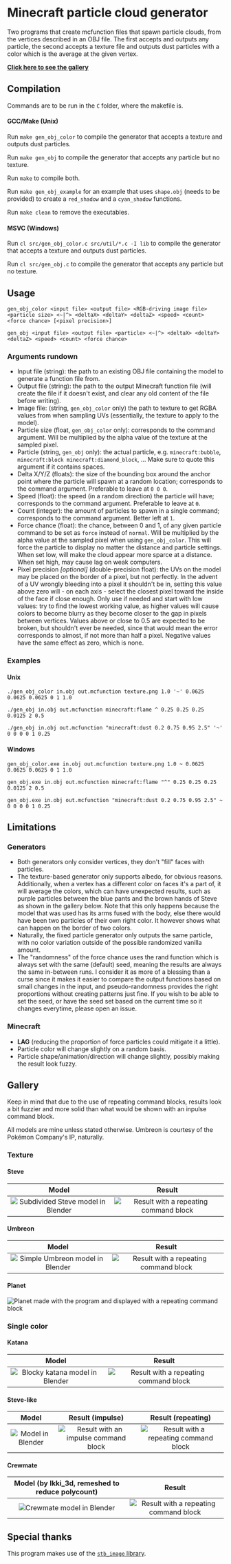 # Minecraft particle cloud generator

Two programs that create mcfunction files that spawn particle clouds, from the vertices described in an OBJ file. The first accepts and outputs any particle, the second accepts a texture file and outputs dust particles with a color which is the average at the given vertex.

[**Click here to see the gallery**](#gallery)

## Compilation

Commands are to be run in the `C` folder, where the makefile is.

#### GCC/Make (Unix)

Run `make gen_obj_color` to compile the generator that accepts a texture and outputs dust particles.

Run `make gen_obj` to compile the generator that accepts any particle but no texture.

Run `make` to compile both.

Run `make gen_obj_example` for an example that uses `shape.obj` (needs to be provided) to create a `red_shadow` and a `cyan_shadow` functions.

Run `make clean` to remove the executables.

#### MSVC (Windows)

Run `cl src/gen_obj_color.c src/util/*.c -I lib` to compile the generator that accepts a texture and outputs dust particles.

Run `cl src/gen_obj.c` to compile the generator that accepts any particle but no texture.

## Usage

`gen_obj_color <input file> <output file> <RGB-driving image file> <particle size> <~|^> <deltaX> <deltaY> <deltaZ> <speed> <count> <force chance> [<pixel precision>]`

`gen_obj <input file> <output file> <particle> <~|^> <deltaX> <deltaY> <deltaZ> <speed> <count> <force chance>`

### Arguments rundown

* Input file (string): the path to an existing OBJ file containing the model to generate a function file from.
* Output file (string): the path to the output Minecraft function file (will create the file if it doesn't exist, and clear any old content of the file before writing).
* Image file: (string, `gen_obj_color` only) the path to texture to get RGBA values from when sampling UVs (essentially, the texture to apply to the model).
* Particle size (float, `gen_obj_color` only): corresponds to the command argument. Will be multiplied by the alpha value of the texture at the sampled pixel.
* Particle (string, `gen_obj` only): the actual particle, e.g. `minecraft:bubble`, `minecraft:block minecraft:diamond_block`, ... Make sure to quote this argument if it contains spaces.
* Delta X/Y/Z (floats): the size of the bounding box around the anchor point where the particle will spawn at a random location; corresponds to the command argument. Preferable to leave at `0 0 0`.
* Speed (float): the speed (in a random direction) the particle will have; corresponds to the command argument. Preferable to leave at `0`.
* Count (integer): the amount of particles to spawn in a single command; corresponds to the command argument. Better left at `1`.
* Force chance (float): the chance, between 0 and 1, of any given particle command to be set as `force` instead of `normal`. Will be multiplied by the alpha value at the sampled pixel when using `gen_obj_color`. This will force the particle to display no matter the distance and particle settings. When set low, will make the cloud appear more sparce at a distance. When set high, may cause lag on weak computers.
* Pixel precision *[optional]* (double-precision float): the UVs on the model may be placed on the border of a pixel, but not perfectly. In the advent of a UV wrongly bleeding into a pixel it shouldn't be in, setting this value above zero will - on each axis - select the closest pixel toward the inside of the face if close enough. Only use if needed and start with low values: try to find the lowest working value, as higher values will cause colors to become blurry as they become closer to the gap in pixels between vertices. Values above or close to 0.5 are expected to be broken, but shouldn't ever be needed, since that would mean the error corresponds to almost, if not more than half a pixel. Negative values have the same effect as zero, which is none.

### Examples

#### Unix

`./gen_obj_color in.obj out.mcfunction texture.png 1.0 '~' 0.0625 0.0625 0.0625 0 1 1.0`

`./gen_obj in.obj out.mcfunction minecraft:flame ^ 0.25 0.25 0.25 0.0125 2 0.5`

`./gen_obj in.obj out.mcfunction "minecraft:dust 0.2 0.75 0.95 2.5" '~' 0 0 0 0 1 0.25`

#### Windows

`gen_obj_color.exe in.obj out.mcfunction texture.png 1.0 ~ 0.0625 0.0625 0.0625 0 1 1.0`

`gen_obj.exe in.obj out.mcfunction minecraft:flame "^" 0.25 0.25 0.25 0.0125 2 0.5`

`gen_obj.exe in.obj out.mcfunction "minecraft:dust 0.2 0.75 0.95 2.5" ~ 0 0 0 0 1 0.25`

## Limitations

### Generators

* Both generators only consider vertices, they don't "fill" faces with particles.
* The texture-based generator only supports albedo, for obvious reasons. Additionally, when a vertex has a different color on faces it's a part of, it will average the colors, which can have unexpected results, such as purple particles between the blue pants and the brown hands of Steve as shown in the gallery below. Note that this only happens because the model that was used has its arms fused with the body, else there would have been two particles of their own right color. It however shows what can happen on the border of two colors.
* Naturally, the fixed particle generator only outputs the same particle, with no color variation outside of the possible randomized vanilla amount.
* The "randomness" of the force chance uses the rand function which is always set with the same (default) seed, meaning the results are always the same in-between runs. I consider it as more of a blessing than a curse since it makes it easier to compare the output functions based on small changes in the input, and pseudo-randomness provides the right proportions without creating patterns just fine. If you wish to be able to set the seed, or have the seed set based on the current time so it changes everytime, please open an issue.

### Minecraft

* **LAG** (reducing the proportion of force particles could mitigate it a little).
* Particle color will change slightly on a random basis.
* Particle shape/animation/direction will change slightly, possibly making the result look fuzzy.

## Gallery

Keep in mind that due to the use of repeating command blocks, results look a bit fuzzier and more solid than what would be shown with an inpulse command block.

All models are mine unless stated otherwise. Umbreon is courtesy of the Pokémon Company's IP, naturally.

### Texture

#### Steve

Model | Result
:----:|:-----:
![Subdivided Steve model in Blender](img/steve_model.png) | ![Result with a repeating command block](img/steve_repeat.png)

#### Umbreon

Model | Result
:----:|:-----:
![Simple Umbreon model in Blender](img/umbreon_model.png) | ![Result with a repeating command block](img/umbreon_repeat.png)

#### Planet

![Planet made with the program and displayed with a repeating command block](img/planet_repeat.png)

### Single color

#### Katana

Model | Result
:----:|:-----:
![Blocky katana model in Blender](img/katana_model.png) | ![Result with a repeating command block](img/katana_repeat.png)

#### Steve-like

Model | Result (impulse) | Result (repeating)
:----:|:----------------:|:-----------------:
![Model in Blender](img/steve_omni_model.png) | ![Result with an impulse command block](img/steve_omni_impulse.png) | ![Result with a repeating command block](img/steve_omni_repeat.png)

#### Crewmate

Model (by Ikki_3d, remeshed to reduce polycount) | Result
:-----------------------------------------------:|:-----:
![Crewmate model in Blender](img/crewmate_model.png) | ![Result with a repeating command block](img/crewmate_repeat.png)

## Special thanks

This program makes use of the [`stb_image` library](https://github.com/nothings/stb/blob/master/stb_image.h).
